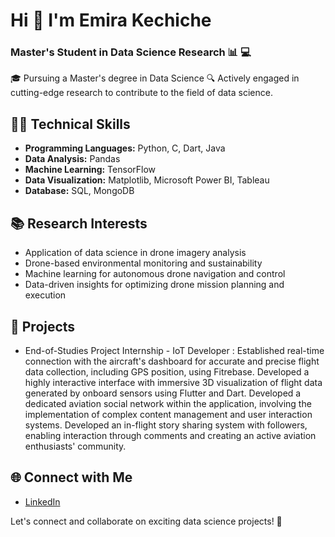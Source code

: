 # Hi 👋 I'm Emira Kechiche 
### Master's Student in Data Science Research 📊 💻

🎓 Pursuing a Master's degree in Data Science
🔍 Actively engaged in cutting-edge research to contribute to the field of data science.  

## 👩‍💻 Technical Skills
- **Programming Languages:** Python, C, Dart, Java
- **Data Analysis:** Pandas
- **Machine Learning:** TensorFlow
- **Data Visualization:** Matplotlib, Microsoft Power BI, Tableau
- **Database:** SQL, MongoDB

## 📚 Research Interests
- Application of data science in drone imagery analysis
- Drone-based environmental monitoring and sustainability
- Machine learning for autonomous drone navigation and control
- Data-driven insights for optimizing drone mission planning and execution

## 🚀 Projects
  - End-of-Studies Project Internship - IoT Developer :
    Established real-time connection with the aircraft's dashboard for accurate and precise flight data collection, including GPS position, using Fitrebase.
    Developed a highly interactive interface with immersive 3D visualization of flight data generated by onboard sensors using Flutter and Dart.
    Developed a dedicated aviation social network within the application, involving the implementation of complex content management and user interaction systems.
    Developed an in-flight story sharing system with followers, enabling interaction through comments and creating an active aviation enthusiasts' community.

## 🌐 Connect with Me
- [LinkedIn](https://www.linkedin.com/in/emira-kechiche-272184273/)

Let's connect and collaborate on exciting data science projects! 🚀

<!---
emira99/emira99 is a ✨ special ✨ repository because its `README.md` (this file) appears on your GitHub profile.
You can click the Preview link to take a look at your changes.
--->
